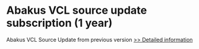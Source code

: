 # Abakus VCL source update subscription (1 year)
Abakus VCL Source Update from previous version
[>> Detailed information](https://secure.shareit.com/shareit/product.html?productid=134396&affiliateid=200057808)